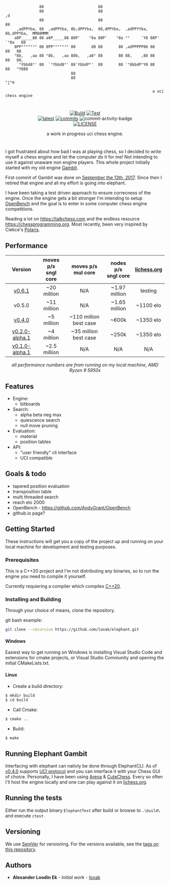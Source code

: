 ```
               88                        88
               88                        88                                   ,d
               88                        88                                   88
     ,adPPYba, 88  ,adPPYba, 8b,dPPYba,  88,dPPYba,  ,adPPYYba, 8b,dPPYba,  MM88MMM
    a8P_____88 88 a8P_____88 88P'    °8a 88P'    °8a °°     `Y8 88P'   `°8a   88
    8PP°°°°°°° 88 8PP°°°°°°° 88       d8 88       88 ,adPPPPP88 88       88   88
    °8b,   ,aa 88 °8b,   ,aa 88b,   ,a8° 88       88 88,    ,88 88       88   88,
     `°Ybbd8°' 88  `°Ybbd8°' 88`YbbdP°'  88       88 `°8bbdP°Y8 88       88   °Y888
                             88
                             88                                                °j°m

                                                                 a uci chess engine
```

<div align="center">

# 
[![Build][build-badge]][build-link]
[![Test][test-badge]][test-link] </br>
[![latest][release-badge]][release-link]
[![commits][commits-badge]][commits-link] 
![commit-activity-badge]</br>
[![LICENSE][license-badge]][license-link]

a work in progress uci chess engine.
</div>

#
I got frustrated about how bad I was at playing chess, so I decided to write myself a chess engine and let the computer do it for me! Not intending to use it against unaware non engine players. This whole project initially started with my old engine [Gambit](https://github.com/looak/Gambit).

First commit of Gambit was done on [September the 13th, 2017](https://github.com/looak/Gambit/commit/73ed8535876da5e2de65c7e9c1351b21b536912e). Since then I retired that engine and all my effort is going into elephant.

I have been taking a test driven approach to ensure correcness of the engine. Once the engine gets a bit stronger I'm intending to setup [OpenBench](https://github.com/AndyGrant/OpenBench) and the goal is to enter in some computer chess engine competitions.

Reading a lot on https://talkchess.com and the endless resource https://chessprogramming.org. Most recently, been very inspired by Ciekce's [Polaris](https://github.com/Ciekce/Polaris).

## Performance
<div align="center">

| Version | moves p/s<br>sngl core | moves p/s<br>mul core|nodes p/s<br>sngl core|[lichess.org]([lichess-link]) |
|:-------:|:---:|:---:|:---:|:---:|
|[v0.6.1]([v0.6.0-link])|~20 million| N/A | ~1.97 million | testing |
|v0.5.0|~11 million| N/A | ~1.65 million | ~1100 elo |
|[v0.4.0]([v0.4.0-link])|~5 million|~110 million best case | ~600k | ~1350 elo |
|[v0.2.0-alpha.1]([v0.2.0-alpha.1-link])| ~4 million | ~35 million best case | ~250k | ~1350 elo |
|[v0.1.0-alpha.1]([v0.1.0-alpha.1-link])| ~2.5 million | N/A | N/A | N/A |

*all performance numbers are from running on my local machine, AMD Ryzen 9 5950x*

</div>

## Features
* Engine:
    * bitboards
* Search:
    * alpha beta neg max
    * quiescence search
    * null move pruning
* Evaluation:
    * material
    * position tables
* API:
    * "user friendly" cli interface
    * UCI compatible

## Goals & todo
* tapered position evaluation
* transposition table
* multi threaded search
* reach elo 2000
* OpenBench - https://github.com/AndyGrant/OpenBench
* github.io page?

## Getting Started

These instructions will get you a copy of the project up and running on your local machine for development and testing purposes. 

### Prerequisites

This is a C++20 project and I'm not distributing any binaries, so to run the engine you need to compile it yourself.

Currently requiering a compiler which compiles [C++20](https://en.cppreference.com/w/cpp/20).

### Installing and Building
Through your choice of means, clone the repository.

git bash example:
```bash
git clone --recursive https://github.com/looak/elephant.git
```

#### Windows
Easiest way to get running on Windows is installing Visual Studio Code and extensions for cmake projects, or Visual Studio Community and opening the initial CMakeLists.txt.

#### Linux

* Create a build directory:
```bash
$ mkdir build
$ cd build
```
* Call Cmake:
```bash
$ cmake ..
```
* Build:
```
$ make
```

## Running Elephant Gambit

Interfacing with elephant can nativly be done through ElephantCLI. As of [v0.4.0]([v0.4.0-link]) supports [UCI protocol]([uci-link]) and you can interface it with your Chess GUI of choice. Personally, I have been using [Arena](http://www.playwitharena.de/) & [CuteChess](https://cutechess.com/). Every so often I'll host the engine locally and one can play against it on [lichess.org]([lichess-link]).

## Running the tests

Either run the output binary `ElephantTest` after build or browse to `.\build\` and execute `ctest`.


## Versioning

We use [SemVer](http://semver.org/) for versioning. For the versions available, see the [tags on this repository](https://github.com/looak/elephant/tags). 

## Authors

* **Alexander Loodin Ek** - *Initial work* - [looak](https://github.com/looak)

[build-link]:           https://github.com/looak/elephant/actions/workflows/build.yml
[test-link]:            https://github.com/looak/elephant/actions/workflows/test.yml
[license-link]:         https://github.com/looak/elephant/blob/main/LICENSE
[release-link]:         https://github.com/looak/elephant/releases/latest
[commits-link]:         https://github.com/looak/elephant/commits/main

[lichess-link]:         https://lichess.org/@/elephantgambitengine
[uci-link]:             https://www.wbec-ridderkerk.nl/html/UCIProtocol.html

[head-link]:            https://github.com/looak/elephant/
[v0.6.0-link]:          https://github.com/looak/elephant/releases/tag/0.6.1
[v0.4.0-link]:          https://github.com/looak/elephant/releases/tag/0.4.0
[v0.2.0-alpha.1-link]:  https://github.com/looak/elephant/releases/tag/0.2.0-alpha.1
[v0.1.0-alpha.1-link]:  https://github.com/looak/elephant/releases/tag/0.1.0-alpha.1


[build-badge]:          https://img.shields.io/github/actions/workflow/status/looak/elephant/build.yml?logo=github&style=for-the-badge
[test-badge]:           https://img.shields.io/github/actions/workflow/status/looak/elephant/test.yml?label=test&logo=github&style=for-the-badge
[license-badge]:        https://img.shields.io/github/license/looak/elephant?style=flat-square
[release-badge]:        https://img.shields.io/github/v/release/looak/elephant?style=flat-square
[commits-badge]:        https://img.shields.io/github/commits-since/looak/elephant/latest?style=flat-square
[commit-activity-badge]:https://img.shields.io/github/commit-activity/w/looak/elephant?style=flat-square

